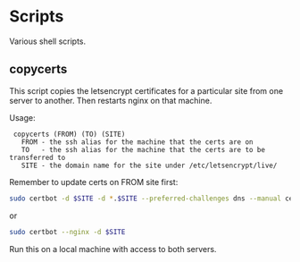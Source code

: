 # Scripts

Various shell scripts.

## copycerts
This script copies the letsencrypt certificates for a particular site from one server to another.
Then restarts nginx on that machine.

Usage:
```
 copycerts (FROM) (TO) (SITE)
   FROM - the ssh alias for the machine that the certs are on
   TO   - the ssh alias for the machine that the certs are to be transferred to
   SITE - the domain name for the site under /etc/letsencrypt/live/
```



Remember to update certs on FROM site first:

```bash
sudo certbot -d $SITE -d *.$SITE --preferred-challenges dns --manual certonly
```
or
```bash
sudo certbot --nginx -d $SITE
```

Run this on a local machine with access to both servers.
